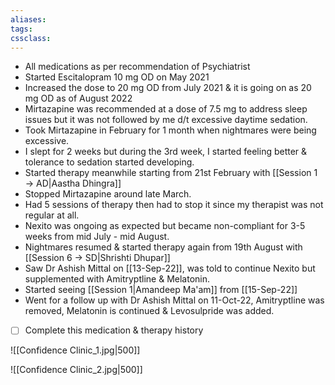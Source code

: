 ```yaml
---
aliases:
tags:
cssclass: 
---
```



- All medications as per recommendation of Psychiatrist
- Started Escitalopram 10 mg OD on May 2021
- Increased the dose to 20 mg OD from July 2021 & it is going on as 20 mg OD as of August 2022
- Mirtazapine was recommended at a dose of 7.5 mg to address sleep issues but it was not followed by me d/t excessive daytime sedation.
- Took Mirtazapine in February for 1 month when nightmares were being excessive.
- I slept for 2 weeks but during the 3rd week, I started feeling better & tolerance to sedation started developing. 
- Started therapy meanwhile starting from 21st February with [[Session 1 → AD|Aastha Dhingra]]
- Stopped Mirtazapine around late March.
- Had 5 sessions of therapy then had to stop it since my therapist was not regular at all.
- Nexito was ongoing as expected but became non-compliant for 3-5 weeks from mid July - mid August.
- Nightmares resumed & started therapy again from 19th August with [[Session 6 → SD|Shrishti Dhupar]]
- Saw Dr Ashish Mittal on [[13-Sep-22]], was told to continue Nexito but supplemented with Amitryptline & Melatonin.
- Started seeing [[Session 1|Amandeep Ma'am]] from [[15-Sep-22]]
- Went for a follow up with Dr Ashish Mittal on 11-Oct-22, Amitryptline was removed, Melatonin is continued & Levosulpride was added.

- [ ] Complete this medication & therapy history


![[Confidence Clinic_1.jpg|500]]

![[Confidence Clinic_2.jpg|500]]
